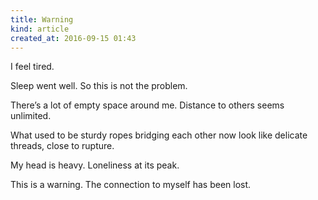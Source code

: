 ```yaml
---
title: Warning 
kind: article
created_at: 2016-09-15 01:43
---
```


I feel tired. 

Sleep went well. So this is not the problem. 

There’s a lot of empty space around me. Distance to others seems unlimited. 

What used to be sturdy ropes bridging each other now look like delicate threads, close to rupture.

My head is heavy. Loneliness at its peak.

This is a warning. The connection to myself has been lost.